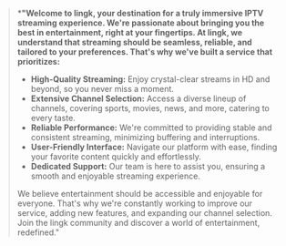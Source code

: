 
> ***"Welcome to lingk, your destination for a truly immersive IPTV streaming experience. We're passionate about bringing you the best in entertainment, right at your fingertips. At lingk, we understand that streaming should be seamless, reliable, and tailored to your preferences. That's why we've built a service that prioritizes:**
>
> * **High-Quality Streaming:** Enjoy crystal-clear streams in HD and beyond, so you never miss a moment.
> * **Extensive Channel Selection:** Access a diverse lineup of channels, covering sports, movies, news, and more, catering to every taste.
> * **Reliable Performance:** We're committed to providing stable and consistent streaming, minimizing buffering and interruptions.
> * **User-Friendly Interface:** Navigate our platform with ease, finding your favorite content quickly and effortlessly.
> * **Dedicated Support:** Our team is here to assist you, ensuring a smooth and enjoyable streaming experience.
>
> We believe entertainment should be accessible and enjoyable for everyone. That's why we're constantly working to improve our service, adding new features, and expanding our channel selection. Join the lingk community and discover a world of entertainment, redefined."
